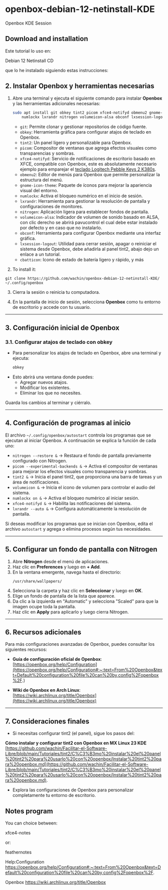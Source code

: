# openbox-debian-12-netinstall-KDE

Openbox KDE Session

## Download and installation
Este tutorial lo uso en:

Debian 12 Netinstall CD

que lo he instalado siguiendo estas instrucciones:



## **2. Instalar Openbox y herramientas necesarias**

1. Abre una terminal y ejecuta el siguiente comando para instalar **Openbox** y las herramientas adicionales necesarias:
   ```bash
   sudo apt install git obkey tint2 picom xfce4-notifyd obmenu2 gnome-icon-theme \
       numlockx lxrandr nitrogen volumeicon-alsa obconf lxsession-logout cbatticon
   ```

   - `git`: Permite clonar y gestionar repositorios de código fuente.
   - `obkey`: Herramienta gráfica para configurar atajos de teclado en Openbox.
   - `tint2`: Un panel ligero y personalizable para Openbox.
   - `picom`: Compositor de ventanas que agrega efectos visuales como transparencias y sombras.
   - `xfce4-notifyd`: Servicio de notificaciones de escritorio basado en XFCE, compatible con Openbox, este es absolutamente necesario ejemplo para emparejar el [teclado Logitech Pebble Keys 2 K380s](https://facilitarelsoftwarelibre.blogspot.com/2025/01/como-emparejar-el-teclado-logitech-pebble-keys-2-k380s-en-mx-linux-23-kde.html).
   - `obmenu2`: Editor de menús para Openbox que permite personalizar la estructura del menú.
   - `gnome-icon-theme`: Paquete de íconos para mejorar la apariencia visual del entorno.
   - `numlockx`: Activa el bloqueo numérico en el inicio de sesión.
   - `lxrandr`: Herramienta para gestionar la resolución de pantalla y configuraciones de monitores.
   - `nitrogen`: Aplicación ligera para establecer fondos de pantalla.
   - `volumeicon-alsa`: Indicador de volumen de sonido basado en ALSA, con clic derecho se abrirá pavucontrol el cual debe estar instalado por defecto y en caso que no instalarlo.
   - `obconf`: Herramienta para configurar Openbox mediante una interfaz gráfica.
   - `lxsession-logout`: Utilidad para cerrar sesión, apagar o reiniciar el sistema desde Openbox, debe añadirla al panel tint2, abajo dejo un enlace a un tutorial.
   - `cbatticon`: Icono de estado de batería ligero y rápido, y más


2. To install it:
```
git clone https://github.com/wachin/openbox-debian-12-netinstall-KDE/ ~/.config/openbox
```

3. Cierra la sesión o reinicia tu computadora.

4. En la pantalla de inicio de sesión, selecciona **Openbox** como tu entorno de escritorio y accede con tu usuario.

---

## **3. Configuración inicial de Openbox**

### **3.1. Configurar atajos de teclado con obkey**

- Para personalizar los atajos de teclado en Openbox, abre una terminal y ejecuta:
  ```bash
  obkey
  ```
- Esto abrirá una ventana donde puedes:
  - Agregar nuevos atajos.
  - Modificar los existentes.
  - Eliminar los que no necesites.

Guarda los cambios al terminar y ciérralo.

---

## **4. Configuración de programas al inicio**

El archivo `~/.config/openbox/autostart` controla los programas que se ejecutan al iniciar Openbox. A continuación se explica la función de cada uno:

- `nitrogen --restore &` → Restaura el fondo de pantalla previamente configurado con Nitrogen.
- `picom --experimental-backends &` → Activa el compositor de ventanas para mejorar los efectos visuales como transparencia y sombras.
- `tint2 &` → Inicia el panel tint2, que proporciona una barra de tareas y un área de notificaciones.
- `volumeicon &` → Inicia el icono de volumen para controlar el audio del sistema.
- `numlockx on &` → Activa el bloqueo numérico al iniciar sesión.
- `xfce4-notifyd &` → Habilita las notificaciones del sistema.
- `lxrandr --auto &` → Configura automáticamente la resolución de pantalla.

Si deseas modificar los programas que se inician con Openbox, edita el archivo `autostart` y agrega o elimina procesos según tus necesidades.

---

## **5. Configurar un fondo de pantalla con Nitrogen**

1. Abre **Nitrogen** desde el menú de aplicaciones.
2. Haz clic en **Preferences** y luego en **+ Add**.
3. En la ventana emergente, navega hasta el directorio:
   ```
   /usr/share/wallpapers/
   ```
4. Selecciona la carpeta y haz clic en **Seleccionar** y luego en **OK**.
5. Elige un fondo de pantalla de la lista que aparece.
6. Da clic a la izquierda en "Automatic" y selecciona "Scaled" para que la imagen ocupe toda la pantalla.
7. Haz clic en **Apply** para aplicarlo y luego cierra Nitrogen.

---

## **6. Recursos adicionales**

Para más configuraciones avanzadas de Openbox, puedes consultar los siguientes recursos:

- **Guía de configuración oficial de Openbox**:  
  [https://openbox.org/help/Configuration](https://openbox.org/help/Configuration#:~:text=From%20Openbox&text=Default%20configuration%20file%20can%20by,config%2Fopenbox%2F.)

- **Wiki de Openbox en Arch Linux**:  
  [https://wiki.archlinux.org/title/Openbox](https://wiki.archlinux.org/title/Openbox)

---

## **7. Consideraciones finales**

- Si necesitas configurar tint2 (el panel), sigue los pasos del:

**Cómo instalar y configurar tint2 con Openbox en MX Linux 23 KDE**  
[https://github.com/wachin/Facilitar-el-Software-Libre/blob/main/Tutoriales/tint2/C%C3%B3mo%20instalar%20el%20panel%20tint2%20para%20usarlo%20con%20openbox/Instalar%20tint2%20para%20openbox.md](https://github.com/wachin/Facilitar-el-Software-Libre/blob/main/Tutoriales/tint2/C%C3%B3mo%20instalar%20el%20panel%20tint2%20para%20usarlo%20con%20openbox/Instalar%20tint2%20para%20openbox.md).

- Explora las configuraciones de Openbox para personalizar completamente tu entorno de escritorio.

## Notes program
You can choice between:

xfce4-notes

or:

feathernotes


Help:Configuration
https://openbox.org/help/Configuration#:~:text=From%20Openbox&text=Default%20configuration%20file%20can%20by,config%2Fopenbox%2F.

Openbox
https://wiki.archlinux.org/title/Openbox
